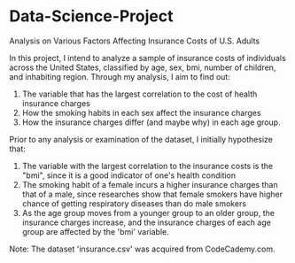# Data-Science-Project
Analysis on Various Factors Affecting Insurance Costs of U.S. Adults 

In this project, I intend to analyze a sample of insurance costs of individuals across the United States, classified by age, sex, bmi, number of children, and inhabiting region. Through my analysis, I aim to find out:
1) The variable that has the largest correlation to the cost of health insurance charges 
2) How the smoking habits in each sex affect the insurance charges
3) How the insurance charges differ (and maybe why) in each age group. 

Prior to any analysis or examination of the dataset, I initially hypothesize that:
1) The variable with the largest correlation to the insurance costs is the "bmi", since it is a good indicator of one's health condition
2) The smoking habit of a female incurs a higher insurance charges than that of a male, since researches show that female smokers have higher chance of getting respiratory diseases than do male smokers
3) As the age group moves from a younger group to an older group, the insurance charges increase, and the insurance charges of each age group are affected by the 'bmi' variable.

Note: The dataset 'insurance.csv' was acquired from CodeCademy.com.
